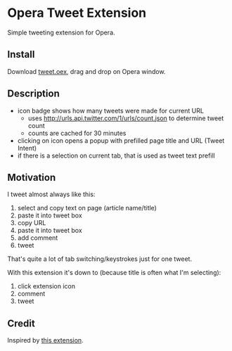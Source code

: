 Opera Tweet Extension
=====================

Simple tweeting extension for Opera. 

Install
-------

Download [tweet.oex](https://github.com/ezimir/opera-extensions/raw/master/tweet.oex), drag and drop on Opera window.

Description
-----------
- icon badge shows how many tweets were made for current URL
    - uses http://urls.api.twitter.com/1/urls/count.json to determine tweet count
    - counts are cached for 30 minutes
- clicking on icon opens a popup with prefilled page title and URL (Tweet Intent)
- if there is a selection on current tab, that is used as tweet text prefill

Motivation
----------
I tweet almost always like this: 

1. select and copy text on page (article name/title)
2. paste it into tweet box
3. copy URL
4. paste it into tweet box
5. add comment
6. tweet

That's quite a lot of tab switching/keystrokes just for one tweet. 

With this extension it's down to (because title is often what I'm selecting):

1. click extension icon
2. comment
3. tweet

Credit
------
Inspired by [this extension](https://addons.opera.com/en/extensions/details/twitter-extension/).

